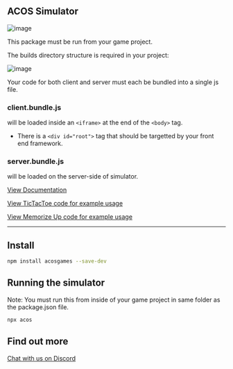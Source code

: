 
## ACOS Simulator

![image](https://cdn.acos.games/file/acospub/acos-logo-combined.png)

This package must be run from your game project.   

The builds directory structure is required in your project:

![image](https://user-images.githubusercontent.com/1610876/148656053-72246d14-9b51-4ebf-acb9-ab560b3fa64c.png)

Your code for both client and server must each be bundled into a single js file.

### **client.bundle.js** 

will be loaded inside an `<iframe>` at the end of the `<body>` tag.  
- There is a `<div id="root">` tag that should be targetted by your front end framework.

### **server.bundle.js**

will be loaded on the server-side of simulator.  



[View Documentation](https://docs.acos.games)

[View TicTacToe code for example usage](https://github.com/acosgames/tictactoe)

[View Memorize Up code for example usage](https://github.com/acosgames/memorize-up)

--- 

## Install 

```bash
npm install acosgames --save-dev
```


## Running the simulator

Note: You must run this from inside of your game project in same folder as the package.json file.

```bash
npx acos
```


## Find out more 

[Chat with us on Discord](https://discord.gg/ydHkCcNgHD)


